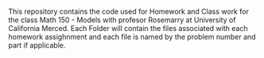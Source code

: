 This repository contains the code used for Homework and Class work for the class Math 150 - Models with profesor Rosemarry at University of California Merced.
Each Folder will contain the files associated with each homework assighnment and each file is named by the problem number and part if applicable.
